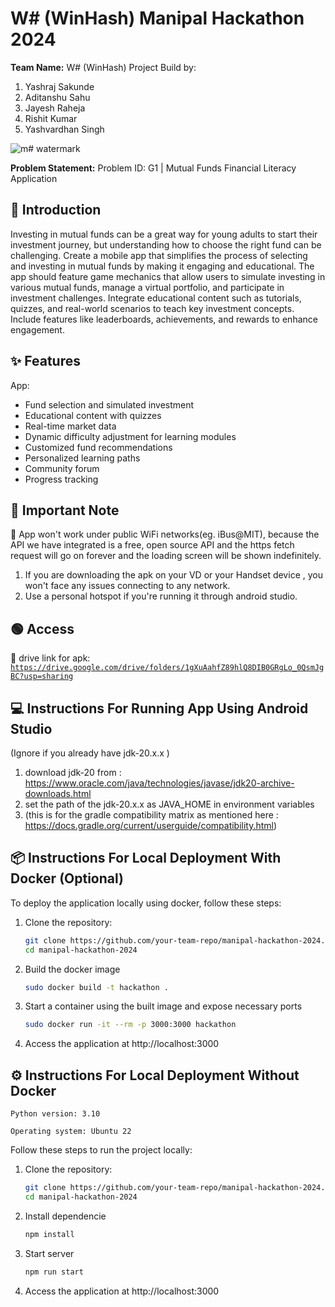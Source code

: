 # W# (WinHash) Manipal Hackathon 2024 
**Team Name:** W# (WinHash)
Project Build by:
1. Yashraj Sakunde
2. Aditanshu Sahu
3. Jayesh Raheja
4. Rishit Kumar
5. Yashvardhan Singh

![m# watermark](https://github.com/user-attachments/assets/e80ea404-cfbc-4929-9e80-cef869f81009)


**Problem Statement:** Problem ID: G1 | Mutual Funds Financial Literacy Application
## 📜 Introduction
Investing in mutual funds can be a great way for young adults to start their investment journey, but understanding how to choose the right fund can be challenging. Create a mobile app that simplifies the process of selecting and investing in mutual funds by making it engaging and educational. The app should feature game mechanics that allow users to simulate investing in various mutual funds, manage a virtual portfolio, and participate in investment challenges. Integrate educational content such as tutorials, quizzes, and real-world scenarios to teach key investment concepts. Include features like leaderboards, achievements, and rewards to enhance engagement.


## ✨ Features

App:

-  Fund selection and simulated investment
-   Educational content with quizzes
-   Real-time market data
-   Dynamic difficulty adjustment for learning modules
-   Customized fund recommendations
-   Personalized learning paths
-   Community forum
-   Progress tracking

## 🔴 Important Note
📱 App won't work under public WiFi networks(eg. iBus@MIT), because the API we have integrated is a free, open source API and the https fetch request will go on forever and the loading screen will be shown indefinitely.

1. If you are downloading the apk on your VD or your Handset device , you won't face any issues connecting to any network.
2. Use a personal hotspot if you're running it through android studio.

## 🟢 Access


📱 drive link for apk: [`https://drive.google.com/drive/folders/1gXuAahfZ89hlQ8DIB0GRgLo_0QsmJgBC?usp=sharing`](https://drive.google.com/drive/folders/1gXuAahfZ89hlQ8DIB0GRgLo_0QsmJgBC?usp=sharing)
## 💻 Instructions For Running App Using Android Studio 
(Ignore if you already have jdk-20.x.x )
1. download jdk-20 from : https://www.oracle.com/java/technologies/javase/jdk20-archive-downloads.html
2. set the path of the jdk-20.x.x  as JAVA_HOME in environment variables
3. (this is for the gradle compatibility matrix as mentioned here : https://docs.gradle.org/current/userguide/compatibility.html)


## 📦 Instructions For Local Deployment With Docker (Optional)

To deploy the application locally using docker, follow these steps:

1. Clone the repository:

    ```bash
    git clone https://github.com/your-team-repo/manipal-hackathon-2024.git
    cd manipal-hackathon-2024
    ```

1. Build the docker image

    ```bash
    sudo docker build -t hackathon .
    ```

1. Start a container using the built image and expose necessary ports

    ```bash
    sudo docker run -it --rm -p 3000:3000 hackathon
    ```

1. Access the application at http://localhost:3000

## ⚙️ Instructions For Local Deployment Without Docker

```
Python version: 3.10

Operating system: Ubuntu 22
```

Follow these steps to run the project locally:

1. Clone the repository:

    ```bash
    git clone https://github.com/your-team-repo/manipal-hackathon-2024.git
    cd manipal-hackathon-2024
    ```

1. Install dependencie

    ```bash
    npm install
    ```

1. Start server

    ```bash
    npm run start
    ```

1. Access the application at http://localhost:3000
